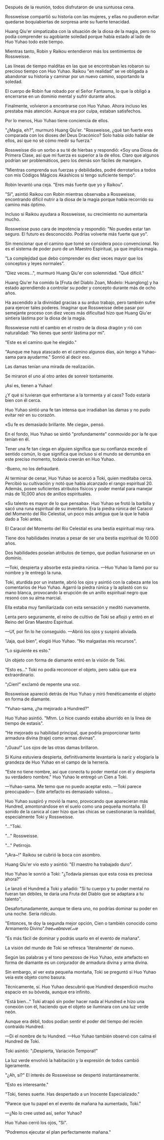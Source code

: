 
Después de la reunión, todos disfrutaron de una suntuosa cena.

Rossweisse compartió su historia con las mujeres, y ellas no pudieron evitar quedarse boquiabiertas de sorpresa ante su fuerte tenacidad.

Huang Qiu'er simpatizaba con la situación de la diosa de la magia, pero no podía comprender su agobiante soledad porque había estado al lado de Huo Yuhao todo este tiempo.

Mientras tanto, Robin y Raikou entendieron más los sentimientos de Rossweisse.

Las líneas de tiempo malditas en las que se encontraban les robaron su precioso tiempo con Huo Yuhao. Raikou "en realidad" se ve obligada a abandonar su historia y caminar por un nuevo camino, soportando la soledad.

El cuerpo de Robin fue robado por el Señor Fantasma, lo que la obligó a encerrarse en un dominio mental y sufrir durante años.

Finalmente, volvieron a encontrarse con Huo Yuhao. Ahora incluso les prestaba más atención. Aunque era por culpa, estaban satisfechos.

Por lo menos, Huo Yuhao tiene conciencia de ellos.

"¿Magia, eh?", murmuró Huang Qiu'er. "Rossweisse, ¿qué tan fuerte eres comparada con los dioses del Deus Dracónico? Solo había oído hablar de ellos, así que no sé cómo medir su fuerza."

Rossweisse dio un sorbo a su té de hierbas y respondió: «Soy una Diosa de Primera Clase, así que mi fuerza es superior a la de ellos. Claro que algunos podrían ser problemáticos, pero los demás son fáciles de manejar».

"Mientras comprenda sus fuerzas y debilidades, podré derrotarlos a todos con mis Códigos Mágicos Akáshicos si tengo suficiente tiempo".

Robin levantó una ceja. "Eres más fuerte que yo y Raikou".

"Sí", asintió Raikou con Robin mientras observaba a Rossweisse, encontrando difícil nutrir a la diosa de la magia porque había recorrido su camino más óptimo.

Incluso si Raikou ayudara a Rossweisse, su crecimiento no aumentaría mucho.

Rossweisse puso cara de impotencia y respondió: "No puedes estar tan seguro. El futuro es desconocido. Podrías volverte más fuerte que yo".

Sin mencionar que el camino que tomé se considera poco convencional. No es el sistema de poder puro de un Maestro Espiritual, ya que implica magia.

"La complejidad que debo comprender es diez veces mayor que los conceptos y leyes normales".

"Diez veces...", murmuró Huang Qiu'er con solemnidad. "Qué difícil."

Huang Qiu'er ha comido la [Fruta del Diablo Zoan, Modelo: Huanglong] y ha estado aprendiendo a controlar su poder y concepto durante más de ocho años.

Ha ascendido a la divinidad gracias a su arduo trabajo, pero también sufre para ejercer tales poderes. Imaginar que Rossweisse debe pasar por semejante proceso con diez veces más dificultad hizo que Huang Qiu'er sintiera lástima por la diosa de la magia.

Rosswiesse notó el cambio en el rostro de la diosa dragón y rió con naturalidad: "No tienes que sentir lástima por mí".

"Este es el camino que he elegido."

"Aunque me haya atascado en el camino algunos días, aún tengo a Yuhao-sama para ayudarme." Sonrió al decir eso.

Las damas tenían una mirada de realización.

Se miraron el uno al otro antes de sonreír tontamente.

¡Así es, tienen a Yuhao!

¿Y qué si tuvieran que enfrentarse a la tormenta y al caos? Todo estaría bien con él cerca.

Huo Yuhao sintió una fe tan intensa que irradiaban las damas y no pudo evitar reír en su corazón.

«Su fe es demasiado brillante. Me ciega», pensó.

En el fondo, Huo Yuhao se sintió "profundamente" conmovido por la fe que tenían en él.

Tener una fe tan ciega en alguien significa que su confianza excede el sentido común, lo que significa que incluso si el mundo se derrumba en este preciso momento, todavía creerán en Huo Yuhao.

-Bueno, no los defraudaré.

Al terminar de cenar, Huo Yuhao se acercó a Toki, quien meditaba cerca. Percibió su cultivación y notó que había alcanzado el rango espiritual 20. Además, posee suficientes atributos físicos y poder mental para manejar más de 10,000 años de anillos espirituales.

«Su talento es mayor de lo que pensaba». Huo Yuhao se frotó la barbilla y sacó una runa espiritual de su inventario. Era la piedra rúnica del Caracol del Momento del Río Celestial, un poco más antigua que la que le había dado a Toki antes.

El Caracol del Momento del Río Celestial es una bestia espiritual muy rara.

Tiene dos habilidades innatas a pesar de ser una bestia espiritual de 10.000 años.

Dos habilidades poseían atributos de tiempo, que podían fusionarse en un dominio.

—Toki, despierta y absorbe esta piedra rúnica. —Huo Yuhao la llamó por su nombre y le entregó la runa.

Toki, aturdida por un instante, abrió los ojos y asintió con la cabeza ante los comentarios de Huo Yuhao. Agarró la piedra rúnica y la aplastó con su mano blanca, provocando la erupción de un anillo espiritual negro que resonó con su alma marcial.

Ella estaba muy familiarizada con esta sensación y meditó nuevamente.

Lenta pero seguramente, el reino de cultivo de Toki se aflojó y entró en el Reino del Gran Maestro Espiritual.

—Uf, por fin lo he conseguido. —Abrió los ojos y suspiró aliviada.

"Jaja, qué bien", elogió Huo Yuhao. "No malgastas mis recursos".

"Lo siguiente es esto."

Un objeto con forma de diamante entró en la visión de Toki.

"Esto es..." Toki no podía reconocer el objeto, pero sabía que era extraordinario.

"¡Cien!" exclamó de repente una voz.

Rossweisse apareció detrás de Huo Yuhao y miró frenéticamente el objeto en forma de diamante.

"Yuhao-sama, ¿ha mejorado a Hundred?"

Huo Yuhao asintió. "Mhm. Lo hice cuando estaba aburrido en la línea de tiempo de estasis".

"He mejorado su habilidad principal, que podría proporcionar tanto armadura divina (traje) como armas divinas".

"¡Guau!" Los ojos de las otras damas brillaron.

Si Kuina estuviera despierta, definitivamente levantaría la nariz y elogiaría la grandeza de Huo Yuhao en el campo de la herrería.

"Este no tiene nombre, así que conecta tu poder mental con él y despierta su verdadero nombre." Huo Yuhao le entregó un Cien a Toki.

—Yuhao-sama. Me temo que no puedo aceptar esto. —Toki parece preocupado—. Este artefacto es demasiado valioso...

Huo Yuhao suspiró y movió la mano, provocando que aparecieran más Hundred, amontonándose en el suelo como una pequeña montaña. El sonido de la canica al caer hizo que las chicas se cuestionaran la realidad, especialmente Toki y Rossweisse.

"..."Toki.

"..." Rossweisse.

"..." Petirrojo.

"¡Ara~!" Raikou se cubrió la boca con asombro.

Huang Qiu'er vio esto y asintió: "El maestro ha trabajado duro".

Huo Yuhao le sonrió a Toki: "¿Todavía piensas que esta cosa es preciosa ahora?"

Le lanzó el Hundred a Toki y añadió: "Si tu cuerpo y tu poder mental no fueran tan débiles, te daría una Fruta del Diablo que se adaptara a tu talento".

Desafortunadamente, aunque te diera uno, no podrías dominar su poder en una noche. Sería ridículo.

"Entonces, te doy la segunda mejor opción, Cien o también conocido como Armamento Divino".𝑓𝑟𝑒𝘦𝓌𝑒𝑏𝑛𝑜𝘷𝑒𝘭.𝒸𝒾𝑒

"Es más fácil de dominar y podrás usarlo en el evento de mañana".

La visión del mundo de Toki se refresca 'literalmente' de nuevo.

Según las palabras y el tono perezoso de Huo Yuhao, este artefacto en forma de diamante es un conjurador de armadura divina y arma divina.

Sin embargo, al ver esta pequeña montaña, Toki se preguntó si Huo Yuhao veía este objeto como basura.

Técnicamente, sí. Huo Yuhao descubrió que Hundred desperdició mucho espacio en su bóveda, aunque era infinito.

"Está bien..." Toki atrapó sin poder hacer nada al Hundred e hizo una conexión con él, haciendo que el objeto se iluminara con una luz verde neón.

Aunque era débil, todos podían sentir el poder del tiempo del recién contraído Hundred.

—Di el nombre de tu Hundred. —Huo Yuhao también observó con calma el Hundred de Toki.

Toki asintió: "¡Despierta, Variación Temporal!"

La luz verde envolvió la habitación y la expresión de todos cambió ligeramente.

"¿Ah, sí?" El interés de Rossweisse se despertó instantáneamente.

"Esto es interesante."

"Toki, tienes suerte. Has despertado a un Inocente Especializado."

"Parece que tu papel en el evento de mañana ha aumentado, Toki."

—¿No lo cree usted así, señor Yuhao?

Huo Yuhao cerró los ojos, "Sí".

"Podremos ejecutar el plan perfectamente mañana."